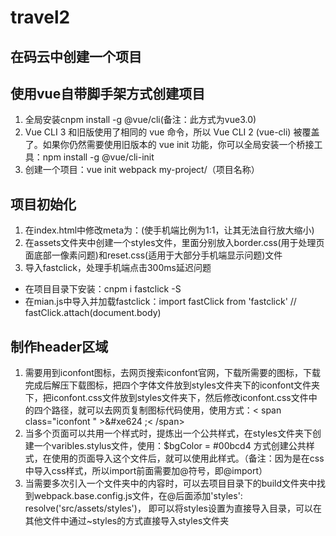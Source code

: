 # travel2


## 在码云中创建一个项目

## 使用vue自带脚手架方式创建项目
1. 全局安装cnpm install -g @vue/cli(备注：此方式为vue3.0)
2. Vue CLI 3 和旧版使用了相同的 vue 命令，所以 Vue CLI 2 (vue-cli) 被覆盖了。如果你仍然需要使用旧版本的 vue init 功能，你可以全局安装一个桥接工具：npm install -g @vue/cli-init
3. 创建一个项目：vue init webpack my-project/（项目名称）

## 项目初始化
1. 在index.html中修改meta为：<meta name="viewport" content="width=device-width,initial-scale=1.0,minimum-scale=1.0,maximum-scale=1.0,user-scalable=no">(使手机端比例为1:1，让其无法自行放大缩小)
2. 在assets文件夹中创建一个styles文件，里面分别放入border.css(用于处理页面底部一像素问题)和reset.css(适用于大部分手机端显示问题)文件
3. 导入fastclick，处理手机端点击300ms延迟问题
  + 在项目目录下安装：cnpm i fastclick -S
  + 在mian.js中导入并加载fastclick：import fastClick from 'fastclick'  // fastClick.attach(document.body)

## 制作header区域
1. 需要用到iconfont图标，去网页搜索iconfont官网，下载所需要的图标，下载完成后解压下载图标，把四个字体文件放到styles文件夹下的iconfont文件夹下，把iconfont.css文件放到styles文件夹下，然后修改iconfont.css文件中的四个路径，就可以去网页复制图标代码使用，使用方式：< span class="iconfont " >&#xe624 ;< /span>
2. 当多个页面可以共用一个样式时，提炼出一个公共样式，在styles文件夹下创建一个varibles.stylus文件，使用：$bgColor = #00bcd4 方式创建公共样式，在使用的页面导入这个文件后，就可以使用此样式。（备注：因为是在css中导入css样式，所以import前面需要加@符号，即@import）
3. 当需要多次引入一个文件夹中的内容时，可以去项目目录下的build文件夹中找到webpack.base.config.js文件，在@后面添加'styles': resolve('src/assets/styles')，
即可以将styles设置为直接导入目录，可以在其他文件中通过~styles的方式直接导入styles文件夹
